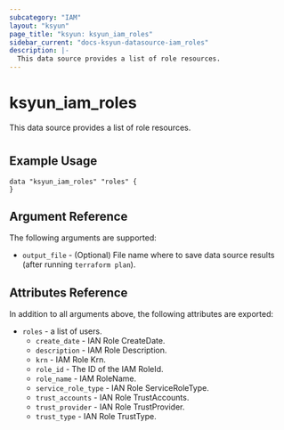 ```yaml
---
subcategory: "IAM"
layout: "ksyun"
page_title: "ksyun: ksyun_iam_roles"
sidebar_current: "docs-ksyun-datasource-iam_roles"
description: |-
  This data source provides a list of role resources.
---
```


# ksyun_iam_roles

This data source provides a list of role resources.

#

## Example Usage

```hcl
data "ksyun_iam_roles" "roles" {
}
```

## Argument Reference

The following arguments are supported:

* `output_file` - (Optional) File name where to save data source results (after running `terraform plan`).

## Attributes Reference

In addition to all arguments above, the following attributes are exported:

* `roles` - a list of users.
  * `create_date` - IAN Role CreateDate.
  * `description` - IAM Role Description.
  * `krn` - IAM Role Krn.
  * `role_id` - The ID of the IAM RoleId.
  * `role_name` - IAM RoleName.
  * `service_role_type` - IAN Role ServiceRoleType.
  * `trust_accounts` - IAN Role TrustAccounts.
  * `trust_provider` - IAN Role TrustProvider.
  * `trust_type` - IAN Role TrustType.


